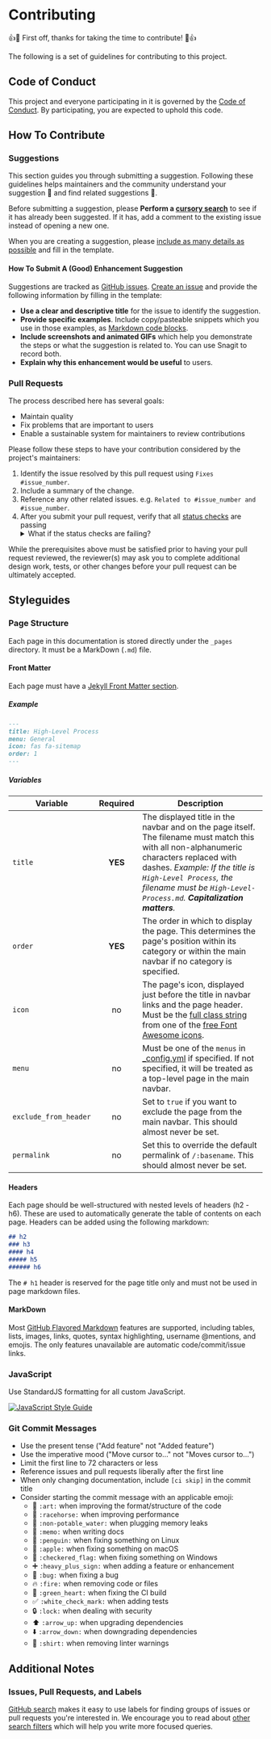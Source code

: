 # Contributing

:+1::tada: First off, thanks for taking the time to contribute! :tada::+1:

The following is a set of guidelines for contributing to this project.

## Code of Conduct

This project and everyone participating in it is governed by the [Code of Conduct](CODE_OF_CONDUCT.md). By participating, you are expected to uphold this code.

## How To Contribute

### Suggestions

This section guides you through submitting a suggestion. Following these guidelines helps maintainers and the community understand your suggestion :pencil: and find related suggestions :mag_right:.

Before submitting a suggestion, please **Perform a [cursory search](https://github.com/aensley/turbo-broccoli/issues?utf8=✓&q=is%3Aissue)** to see if it has already been suggested. If it has, add a comment to the existing issue instead of opening a new one.

When you are creating a suggestion, please [include as many details as possible](#how-do-i-submit-a-good-enhancement-suggestion) and fill in the template.

#### How To Submit A (Good) Enhancement Suggestion

Suggestions are tracked as [GitHub issues](https://guides.github.com/features/issues/). [Create an issue](https://github.com/aensley/turbo-broccoli/issues/new?template=suggestion.md&labels=suggestion&projects=aensley/turbo-broccoli/1) and provide the following information by filling in the template:

* **Use a clear and descriptive title** for the issue to identify the suggestion.
* **Provide specific examples**. Include copy/pasteable snippets which you use in those examples, as [Markdown code blocks](https://help.github.com/articles/markdown-basics/#multiple-lines).
* **Include screenshots and animated GIFs** which help you demonstrate the steps or what the suggestion is related to. You can use Snagit to record both.
* **Explain why this enhancement would be useful** to users.

### Pull Requests

The process described here has several goals:

* Maintain quality
* Fix problems that are important to users
* Enable a sustainable system for maintainers to review contributions

Please follow these steps to have your contribution considered by the project's maintainers:

1. Identify the issue resolved by this pull request using `Fixes #issue_number`.
1. Include a summary of the change.
1. Reference any other related issues. e.g. `Related to #issue_number and #issue_number`.
1. After you submit your pull request, verify that all [status checks](https://help.github.com/articles/about-status-checks/) are passing <details><summary>What if the status checks are failing?</summary>If a status check is failing, and you believe that the failure is unrelated to your change, please leave a comment on the pull request explaining why you believe the failure is unrelated. A maintainer will re-run the status check for you. If we conclude that the failure was a false positive, then we will open an issue to track that problem with our status check suite.</details>

While the prerequisites above must be satisfied prior to having your pull request reviewed, the reviewer(s) may ask you to complete additional design work, tests, or other changes before your pull request can be ultimately accepted.

## Styleguides

### Page Structure

Each page in this documentation is stored directly under the `_pages` directory. It must be a MarkDown (`.md`) file.

#### Front Matter

Each page must have a [Jekyll Front Matter section](https://jekyllrb.com/docs/front-matter/).

##### Example

```MarkDown
---
title: High-Level Process
menu: General
icon: fas fa-sitemap
order: 1
---
```

##### Variables

| Variable | Required | Description |
| --- | :---: | --- |
| `title` | **YES** | The displayed title in the navbar and on the page itself. The filename must match this with all non-alphanumeric characters replaced with dashes. _Example: If the title is `High-Level Process`, the filename must be `High-Level-Process.md`. **Capitalization matters**._ |
| `order` | **YES** | The order in which to display the page. This determines the page's position within its category or within the main navbar if no category is specified. |
| `icon` | no | The page's icon, displayed just before the title in navbar links and the page header. Must be the [full class string](https://fontawesome.com/how-to-use/on-the-web/referencing-icons/basic-use) from one of the [free Font Awesome icons](https://fontawesome.com/icons?d=gallery&m=free). |
| `menu` | no | Must be one of the `menus` in [\_config.yml](https://github.com/aensley/turbo-broccoli/blob/master/_config.yml) if specified. If not specified, it will be treated as a top-level page in the main navbar. |
| `exclude_from_header` | no | Set to `true` if you want to exclude the page from the main navbar. This should almost never be set. |
| `permalink` | no | Set this to override the default permalink of `/:basename`. This should almost never be set. |

#### Headers

Each page should be well-structured with nested levels of headers (h2 - h6). These are used to automatically generate the table of contents on each page. Headers can be added using the following markdown:

```MarkDown
## h2
### h3
#### h4
##### h5
###### h6
```

The `# h1` header is reserved for the page title only and must not be used in page markdown files.

#### MarkDown

Most [GitHub Flavored Markdown](https://guides.github.com/features/mastering-markdown/) features are supported, including tables, lists, images, links, quotes, syntax highlighting, username @mentions, and emojis. The only features unavailable are automatic code/commit/issue links.

### JavaScript

Use StandardJS formatting for all custom JavaScript.

[![JavaScript Style Guide](https://img.shields.io/badge/code_style-standard-brightgreen.svg)](https://standardjs.com)

### Git Commit Messages

* Use the present tense ("Add feature" not "Added feature")
* Use the imperative mood ("Move cursor to..." not "Moves cursor to...")
* Limit the first line to 72 characters or less
* Reference issues and pull requests liberally after the first line
* When only changing documentation, include `[ci skip]` in the commit title
* Consider starting the commit message with an applicable emoji:
  * :art: `:art:` when improving the format/structure of the code
  * :racehorse: `:racehorse:` when improving performance
  * :non-potable_water: `:non-potable_water:` when plugging memory leaks
  * :memo: `:memo:` when writing docs
  * :penguin: `:penguin:` when fixing something on Linux
  * :apple: `:apple:` when fixing something on macOS
  * :checkered_flag: `:checkered_flag:` when fixing something on Windows
  * :heavy_plus_sign: `:heavy_plus_sign:` when adding a feature or enhancement
  * :bug: `:bug:` when fixing a bug
  * :fire: `:fire:` when removing code or files
  * :green_heart: `:green_heart:` when fixing the CI build
  * :white_check_mark: `:white_check_mark:` when adding tests
  * :lock: `:lock:` when dealing with security
  * :arrow_up: `:arrow_up:` when upgrading dependencies
  * :arrow_down: `:arrow_down:` when downgrading dependencies
  * :shirt: `:shirt:` when removing linter warnings

## Additional Notes

### Issues, Pull Requests, and Labels

[GitHub search](https://help.github.com/articles/searching-issues/) makes it easy to use labels for finding groups of issues or pull requests you're interested in. We  encourage you to read about [other search filters](https://help.github.com/articles/searching-issues/) which will help you write more focused queries.
